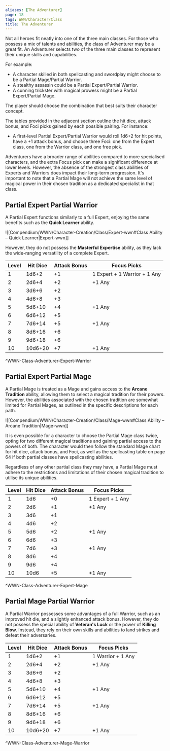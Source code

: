 ```yaml
---
aliases: [The Adventurer]
page: 18
tags: WWN/Character/Class
title: The Adventurer
---
```

Not all heroes fit neatly into one of the three main classes. For those who possess a mix of talents and abilities, the class of Adventurer may be a great fit. An Adventurer selects two of the three main classes to represent their unique skills and capabilities. 

For example: 
- A character skilled in both spellcasting and swordplay might choose to be a Partial Mage/Partial Warrior.
- A stealthy assassin could be a Partial Expert/Partial Warrior.
- A cunning trickster with magical prowess might be a Partial Expert/Partial Mage. 

The player should choose the combination that best suits their character concept.

The tables provided in the adjacent section outline the hit dice, attack bonus, and Foci picks gained by each possible pairing. For instance:
- A first-level Partial Expert/Partial Warrior would roll 1d6+2 for hit points, have a +1 attack bonus, and choose three Foci: one from the Expert class, one from the Warrior class, and one free pick.

Adventurers have a broader range of abilities compared to more specialised characters, and the extra Focus pick can make a significant difference at lower levels. However, the absence of the strongest class abilities of Experts and Warriors does impact their long-term progression. It's important to note that a Partial Mage will not achieve the same level of magical power in their chosen tradition as a dedicated specialist in that class.

## Partial Expert Partial Warrior

A Partial Expert functions similarly to a full Expert, enjoying the same benefits such as the **Quick Learner** ability. 

![[Compendium/WWN/Character-Creation/Class/Expert-wwn#Class Ability – Quick Learner|Expert-wwn]]

However, they do not possess the **Masterful Expertise** ability, as they lack the wide-ranging versatility of a complete Expert.

| Level | Hit Dice | Attack Bonus | Focus Picks                              |
| ----- | -------- | ------------ | ---------------------------------------- |
| 1     | 1d6+2    | +1           | 1 Expert + 1 Warrior + 1 Any              |
| 2     | 2d6+4    | +2           | +1 Any                                   |
| 3     | 3d6+6    | +2           |                                          |
| 4     | 4d6+8    | +3           |                                          |
| 5     | 5d6+10   | +4           | +1 Any                                   |
| 6     | 6d6+12   | +5           |                                          |
| 7     | 7d6+14   | +5           | +1 Any                                   |
| 8     | 8d6+16   | +6           |                                          |
| 9     | 9d6+18   | +6           |                                          |
| 10    | 10d6+20  | +7           | +1 Any                                   |
^WWN-Class-Adventurer-Expert-Warrior

## Partial Expert Partial Mage

A Partial Mage is treated as a Mage and gains access to the **Arcane Tradition** ability, allowing them to select a magical tradition for their powers. However, the abilities associated with the chosen tradition are somewhat limited for Partial Mages, as outlined in the specific descriptions for each path. 

![[Compendium/WWN/Character-Creation/Class/Mage-wwn#Class Ability – Arcane Tradition|Mage-wwn]]


It is even possible for a character to choose the Partial Mage class twice, opting for two different magical traditions and gaining partial access to the powers of both. The character would then follow the standard Mage chart for hit dice, attack bonus, and Foci, as well as the spellcasting table on page 64 if both partial classes have spellcasting abilities. 

Regardless of any other partial class they may have, a Partial Mage must adhere to the restrictions and limitations of their chosen magical tradition to utilise its unique abilities.


| Level | Hit Dice | Attack Bonus | Focus Picks                    |
| ----- | -------- | ------------ | ------------------------------ |
| 1     | 1d6      | +0           | 1 Expert + 1 Any               |
| 2     | 2d6      | +1           | +1 Any                         |
| 3     | 3d6      | +1           |                                |
| 4     | 4d6      | +2           |                                |
| 5     | 5d6      | +2           | +1 Any                         |
| 6     | 6d6      | +3           |                                |
| 7     | 7d6      | +3           | +1 Any                         |
| 8     | 8d6      | +4           |                                |
| 9     | 9d6      | +4           |                                |
| 10    | 10d6     | +5           | +1 Any                         |
^WWN-Class-Adventurer-Expert-Mage


## Partial Mage Partial Warrior

A Partial Warrior possesses some advantages of a full Warrior, such as an improved hit die, and a slightly enhanced attack bonus. However, they do not possess the special ability of **Veteran's Luck** or the power of **Killing Blow**. Instead, they rely on their own skills and abilities to land strikes and defeat their adversaries.


| Level | Hit Dice | Attack Bonus | Focus Picks       |
|-------|----------|--------------|-------------------|
| 1     | 1d6+2    | +1           | 1 Warrior + 1 Any |
| 2     | 2d6+4    | +2           | +1 Any            |
| 3     | 3d6+6    | +2           |                   |
| 4     | 4d6+8    | +3           |                   |
| 5     | 5d6+10   | +4           | +1 Any            |
| 6     | 6d6+12   | +5           |                   |
| 7     | 7d6+14   | +5           | +1 Any            |
| 8     | 8d6+16   | +6           |                   |
| 9     | 9d6+18   | +6           |                   |
| 10    | 10d6+20  | +7           | +1 Any            |
^WWN-Class-Adventurer-Mage-Warrior
